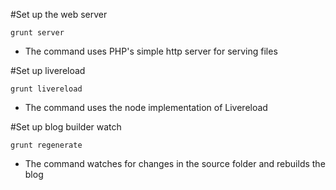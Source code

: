 #Set up the web server

`grunt server`

- The command uses PHP's simple http server for serving files

#Set up livereload

`grunt livereload`

- The command uses the node implementation of Livereload

#Set up blog builder watch

`grunt regenerate`

- The command watches for changes in the source folder and rebuilds the blog
